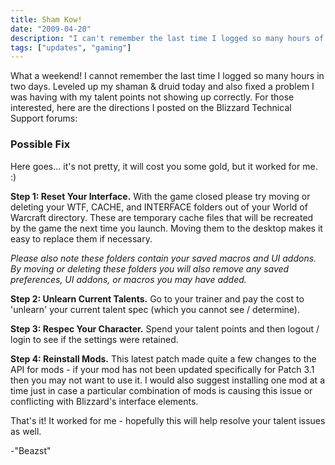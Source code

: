 ```yaml
---
title: Sham Kow!
date: "2009-04-20"
description: "I can't remember the last time I logged so many hours of gaming in a weekend."
tags: ["updates", "gaming"]
---
```


What a weekend! I cannot remember the last time I logged so many hours in two days. Leveled up my shaman & druid today and also fixed a problem I was having with my talent points not showing up correctly. For those interested, here are the directions I posted on the Blizzard Technical Support forums:

### Possible Fix

Here goes... it's not pretty, it will cost you some gold, but it worked for me. :)

**Step 1: Reset Your Interface.** With the game closed please try moving or deleting your WTF, CACHE, and INTERFACE folders out of your World of Warcraft directory. These are temporary cache files that will be recreated by the game the next time you launch. Moving them to the desktop makes it easy to replace them if necessary.

*Please also note these folders contain your saved macros and UI addons. By moving or deleting these folders you will also remove any saved preferences, UI addons, or macros you may have added.*

**Step 2: Unlearn Current Talents.** Go to your trainer and pay the cost to 'unlearn' your current talent spec (which you cannot see / determine).

**Step 3: Respec Your Character.** Spend your talent points and then logout / login to see if the settings were retained.

**Step 4: Reinstall Mods.** This latest patch made quite a few changes to the API for mods - if your mod has not been updated specifically for Patch 3.1 then you may not want to use it. I would also suggest installing one mod at a time just in case a particular combination of mods is causing this issue or conflicting with Blizzard's interface elements.

That's it! It worked for me - hopefully this will help resolve your talent issues as well.

-"Beazst"
